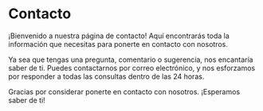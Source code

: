 # Contacto

¡Bienvenido a nuestra página de contacto! Aquí encontrarás toda la información que necesitas para ponerte en contacto con nosotros.

Ya sea que tengas una pregunta, comentario o sugerencia, nos encantaría saber de ti. Puedes contactarnos por correo electrónico, y nos esforzamos por responder a todas las consultas dentro de las 24 horas.

Gracias por considerar ponerte en contacto con nosotros. ¡Esperamos saber de ti!